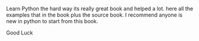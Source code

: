 Learn Python the hard way its really great book and helped a lot.
here all the examples that in the book plus the source book.
I recommend anyone is new in python to start from this book.

Good Luck